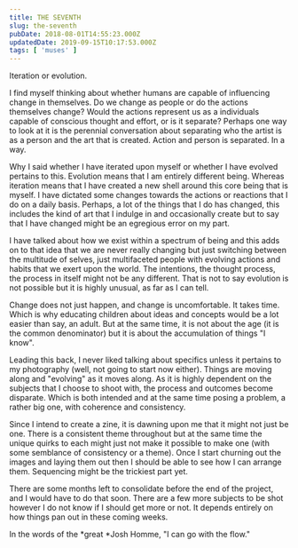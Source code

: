 ```yaml
---
title: THE SEVENTH
slug: the-seventh
pubDate: 2018-08-01T14:55:23.000Z
updatedDate: 2019-09-15T10:17:53.000Z
tags: [ 'muses' ]
---
```


Iteration or evolution.

I find myself thinking about whether humans are capable of influencing change in themselves. Do we change as people or do the actions themselves change? Would the actions represent us as a individuals capable of conscious thought and effort, or is it separate? Perhaps one way to look at it is the perennial conversation about separating who the artist is as a person and the art that is created. Action and person is separated. In a way.

Why I said whether I have iterated upon myself or whether I have evolved pertains to this. Evolution means that I am entirely different being. Whereas iteration means that I have created a new shell around this core being that is myself. I have dictated some changes towards the actions or reactions that I do on a daily basis. Perhaps, a lot of the things that I do has changed, this includes the kind of art that I indulge in and occasionally create but to say that I have changed might be an egregious error on my part.

I have talked about how we exist within a spectrum of being and this adds on to that idea that we are never really changing but just switching between the multitude of selves, just multifaceted people with evolving actions and habits that we exert upon the world. The intentions, the thought process, the process in itself might not be any different. That is not to say evolution is not possible but it is highly unusual, as far as I can tell.

Change does not just happen, and change is uncomfortable. It takes time. Which is why educating children about ideas and concepts would be a lot easier than say, an adult. But at the same time, it is not about the age (it is the common denominator) but it is about the accumulation of things "I know".

Leading this back, I never liked talking about specifics unless it pertains to my photography (well, not going to start now either). Things are moving along and "evolving" as it moves along. As it is highly dependent on the subjects that I choose to shoot with, the process and outcomes become disparate. Which is both intended and at the same time posing a problem, a rather big one, with coherence and consistency.

Since I intend to create a zine, it is dawning upon me that it might not just be one. There is a consistent theme throughout but at the same time the unique quirks to each might just not make it possible to make one (with some semblance of consistency or a theme). Once I start churning out the images and laying them out then I should be able to see how I can arrange them. Sequencing might be the trickiest part yet.

There are some months left to consolidate before the end of the project, and I would have to do that soon. There are a few more subjects to be shot however I do not know if I should get more or not. It depends entirely on how things pan out in these coming weeks.

In the words of the *great *Josh Homme, "I can go with the flow."
